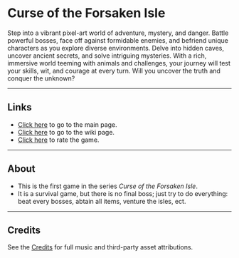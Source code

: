 # Curse of the Forsaken Isle

Step into a vibrant pixel-art world of adventure, mystery, and danger. Battle powerful bosses, face off against formidable enemies, and befriend unique characters as you explore diverse environments. Delve into hidden caves, uncover ancient secrets, and solve intriguing mysteries. With a rich, immersive world teeming with animals and challenges, your journey will test your skills, wit, and courage at every turn. Will you uncover the truth and conquer the unknown?

---

## Links

- [Click here](https://sullydux.github.io/Curse-of-the-Forsaken-Isle/) to go to the main page.  
- [Click here](https://sullydux.github.io/Curse-of-the-Forsaken-Isle/Wiki/) to go to the wiki page.
- [Click here](https://forms.gle/Q1eByKeqGQSYUcnM9) to rate the game.

---

## About

- This is the first game in the series *Curse of the Forsaken Isle*.
- It is a survival game, but there is no final boss; just try to do everything: beat every bosses, abtain all items, venture the isles, ect.

---

## Credits

See the [Credits](./Credits.md) for full music and third-party asset attributions.